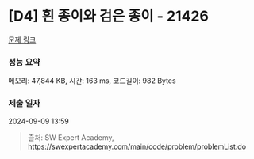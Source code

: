 # [D4] 흰 종이와 검은 종이 - 21426 

[문제 링크](https://swexpertacademy.com/main/code/problem/problemDetail.do?contestProbId=AZD8M-IKyFEDFAVs) 

### 성능 요약

메모리: 47,844 KB, 시간: 163 ms, 코드길이: 982 Bytes

### 제출 일자

2024-09-09 13:59



> 출처: SW Expert Academy, https://swexpertacademy.com/main/code/problem/problemList.do